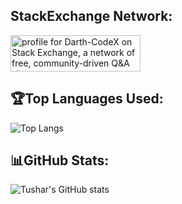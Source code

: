 ## StackExchange Network:
<a href="https://stackexchange.com/users/19414262/darth-codex"><img src="https://stackexchange.com/users/flair/19414262.png?theme=dark" width="208" height="58" alt="profile for Darth-CodeX on Stack Exchange, a network of free, community-driven Q&amp;A sites" title="profile for Darth-CodeX on Stack Exchange, a network of free, community-driven Q&amp;A sites" /></a>

## 🏆Top Languages Used:
![Top Langs](https://github-readme-stats.vercel.app/api/top-langs/?username=Dark-CodeX&layout=compact&theme=radical)

## 📊GitHub Stats:
![Tushar's GitHub stats](https://github-readme-stats.vercel.app/api?username=Dark-CodeX&show_icons=true&theme=radical)
